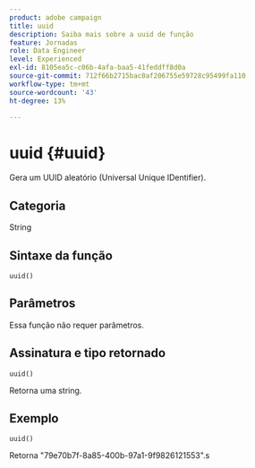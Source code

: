```yaml
---
product: adobe campaign
title: uuid
description: Saiba mais sobre a uuid de função
feature: Jornadas
role: Data Engineer
level: Experienced
exl-id: 8105ea5c-c06b-4afa-baa5-41feddff8d0a
source-git-commit: 712f66b2715bac0af206755e59728c95499fa110
workflow-type: tm+mt
source-wordcount: '43'
ht-degree: 13%

---
```


# uuid {#uuid}

Gera um UUID aleatório (Universal Unique IDentifier).

## Categoria

String

## Sintaxe da função

`uuid()`

## Parâmetros

Essa função não requer parâmetros.

## Assinatura e tipo retornado

`uuid()`

Retorna uma string.

## Exemplo

`uuid()`

Retorna &quot;79e70b7f-8a85-400b-97a1-9f9826121553&quot;.s

